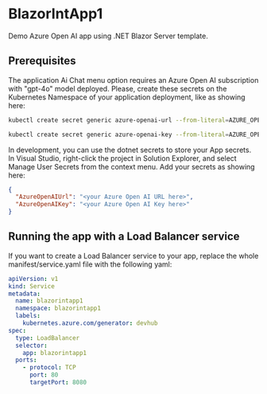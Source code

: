 # BlazorIntApp1

Demo Azure Open AI app using .NET Blazor Server template.

## Prerequisites

The application Ai Chat menu option requires an Azure Open AI subscription with "gpt-4o" model deployed.
Please, create these secrets on the Kubernetes Namespace of your application deployment, like as showing here:

```bash
kubectl create secret generic azure-openai-url --from-literal=AZURE_OPENAI_API_URL=<your Azure Open AI URL here> -n blazorintapp1

kubectl create secret generic azure-openai-key --from-literal=AZURE_OPENAI_API_KEY=<your Azure Open AI Key here> -n blazorintapp1
```

In development, you can use the dotnet secrets to store your App secrets.
In Visual Studio, right-click the project in Solution Explorer, and select Manage User Secrets from the context menu.
Add your secrets as showing here:
```json
{
  "AzureOpenAIUrl": "<your Azure Open AI URL here>",
  "AzureOpenAIKey": "<your Azure Open AI Key here>"
}
```

## Running the app with a Load Balancer service

If you want to create a Load Balancer service to your app, replace the whole manifest/service.yaml file with the following yaml:
```yaml
apiVersion: v1
kind: Service
metadata:
  name: blazorintapp1
  namespace: blazorintapp1
  labels:
    kubernetes.azure.com/generator: devhub
spec:
  type: LoadBalancer
  selector:
    app: blazorintapp1
  ports:
    - protocol: TCP
      port: 80
      targetPort: 8080
```